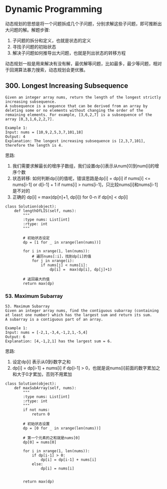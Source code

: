 # Dynamic Programming

动态规划的思想是将一个问题拆成几个子问题，分别求解这些子问题，即可推断出大问题的解。解题步骤:
1. 子问题的拆分和定义，也就是状态的定义
2. 寻找子问题的初始状态
3. 解决子问题如何推导出大问题，也就是列出状态的转移方程


动态规划一般是用来解决有没有解，最优解等问题，比如最多，最少等问题，相对于回溯算法暴力搜索，动态规划会更优雅。


## 300. Longest Increasing Subsequence

```
Given an integer array nums, return the length of the longest strictly increasing subsequence.
A subsequence is a sequence that can be derived from an array by deleting some or no elements without changing the order of the remaining elements. For example, [3,6,2,7] is a subsequence of the array [0,3,1,6,2,2,7].
 
Example 1:
Input: nums = [10,9,2,5,3,7,101,18]
Output: 4
Explanation: The longest increasing subsequence is [2,3,7,101], therefore the length is 4.

```

思路:
1. 我们需要求解最长的增序子数组，我们设置dp[i]表示从num[0]到num[i]的增序个数
2. 状态转移: 如何判断dp[i]的值呢，错误思路是dp[i] = dp[i] if nums[i] <= nums[i-1] or d[i-1] + 1 if nums[i] > nums[i-1]，只比较nums[i]和nums[i-1]是不对的
3. 正确的 dp[i] = max(dp[n]+1, dp[i]) for 0-n if dp[n] < dp[i]

```
class Solution(object):
    def lengthOfLIS(self, nums):
        """
        :type nums: List[int]
        :rtype: int
        """

        # 初始状态设定
        dp = [1 for _ in xrange(len(nums))]

        for i in xrange(1, len(nums)):
            # 遍历nums[:i]，找到dp[i]的值
            for j in xrange(i):
                if nums[j] < nums[i]:
                    dp[i] =  max(dp[i], dp[j]+1)

        # 返回最大的值
        return max(dp)
```


### 53. Maximum Subarray
```
53. Maximum Subarray
Given an integer array nums, find the contiguous subarray (containing at least one number) which has the largest sum and return its sum.
A subarray is a contiguous part of an array.
 
Example 1:
Input: nums = [-2,1,-3,4,-1,2,1,-5,4]
Output: 6
Explanation: [4,-1,2,1] has the largest sum = 6.
```

思路:
1. 设定dp[i] 表示从0到i数字之和
2. dp[i] = dp[i-1] + nums[i] if dp[i-1] > 0，也就是说nums[i]前面的数字累加之和大于0才累加，否则不用累加

```
class Solution(object):
    def maxSubArray(self, nums):
        """
        :type nums: List[int]
        :rtype: int
        """
        if not nums:
            return 0

        # 初始状态设置
        dp = [0 for _ in xrange(len(nums))]

        # 第一个元素的之和就是nums[0]
        dp[0] = nums[0]

        for i in xrange(1, len(nums)):
            if dp[i-1] > 0:
                dp[i] = dp[i-1] + nums[i]
            else:
                dp[i] = nums[i]


        return max(dp)
```
